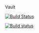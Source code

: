 Vault

[![Build Status](https://travis-ci.org/PandorAstrum/_vault.svg?branch=master)](https://travis-ci.org/PandorAstrum/_vault)

[![Build status](https://ci.appveyor.com/api/projects/status/8dxrtild5jew79pq?svg=true)](https://ci.appveyor.com/project/PandorAstrum/vault)
